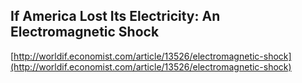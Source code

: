## If America Lost Its Electricity: An Electromagnetic Shock
  
  [http://worldif.economist.com/article/13526/electromagnetic-shock](http://worldif.economist.com/article/13526/electromagnetic-shock)